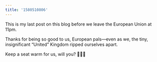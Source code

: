 ```yaml
---
title: '1580510806'
---
```

This is my last post on this blog before we leave the European Union at 11pm. 

Thanks for being so good to us, European pals—even as we, the tiny, insignificant “United” Kingdom ripped ourselves apart. 

Keep a seat warm for us, will you? 💙💛💙
